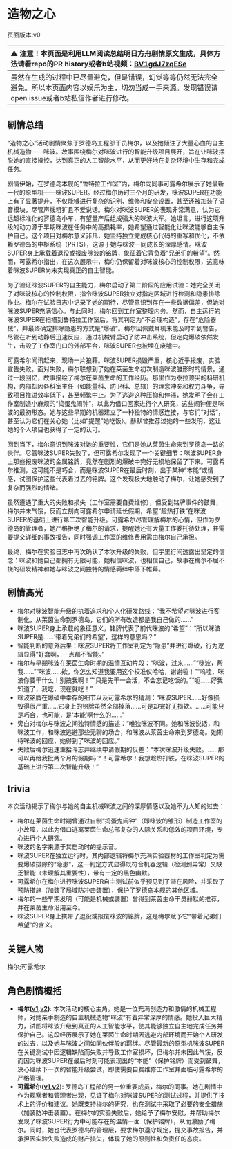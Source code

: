 # 造物之心
页面版本:v0
 

| :warning: 注意！本页面是利用LLM阅读总结明日方舟剧情原文生成，具体方法请看repo的PR history或者b站视频：[BV1gdJ7zqESe](https://www.bilibili.com/video/BV1gdJ7zqESe/)         |
|:----------------------------|
| 虽然在生成的过程中已尽量避免，但是错误，幻觉等等仍然无法完全避免。所以本页面内容以娱乐为主，切勿当成一手来源。发现错误请open issue或者b站私信作者进行修改。|



## 剧情总结
“造物之心”活动剧情聚焦于罗德岛工程部干员梅尔，以及她倾注了大量心血的自主机械造物——咪波。故事围绕梅尔对咪波进行的智能升级项目展开，旨在让咪波摆脱她的直接操控，达到真正的人工智能水平，从而更好地在复杂环境中生存和完成任务。

剧情伊始，在罗德岛本舰的“鲁特拉工作室”内，梅尔向同事可露希尔展示了她最新一代的原型机——咪波SUPER。经过梅尔历时三个月的研发，咪波SUPER在功能上有了显著提升，不仅能够进行复杂的识别、维修和安全设置，甚至还被加装了语音模块，尽管声线粗犷且不爱说话。梅尔对咪波SUPER的表现非常满意，认为它远超标准化的罗德岛小车，有望量产后组成强大的咪波大军。她坦言，进行这项升级的动力源于早期咪波在任务中的高损耗率，她希望通过智能化让咪波能够自主保护自己。这个项目对梅尔意义非凡，她坚持独立完成核心代码的重写和优化，不依赖罗德岛的中枢系统（PRTS），这源于她与咪波一同成长的深厚感情。咪波SUPER身上承载着退役或报废咪波的铭牌，象征着它背负着“兄弟们的希望”。然而，可露希尔指出，在这次展示中，梅尔仍保留着对咪波核心的控制权限，这意味着咪波SUPER尚未实现真正的自主智能。

为了验证咪波SUPER的自主能力，梅尔启动了第二阶段的应用试验：她完全关闭了对咪波核心的控制权限，指令咪波SUPER独立对指定区域进行检测和隐患排除作业。梅尔在试验日志中记录了她的期待，尽管意识到存在一些数据偏差，但她对咪波SUPER充满信心。与此同时，梅尔回到工作室整理内务。然而，自主运行的咪波SUPER在扫描到鲁特拉工作室后，将其判定为“不合理构造”，存在“危险器械”，并最终确定排除隐患的方式是“爆破”。梅尔因佩戴耳机未能及时听到警告，尽管在听到动静后迅速反应，通过机械臂启动了防冲击系统，但定向爆破依然发生，击毁了工作室门口的外部平台，咪波SUPER也被埋在废墟中。

可露希尔闻讯赶来，现场一片狼藉。咪波SUPER损毁严重，核心近乎报废，实验宣告失败。面对失败，梅尔联想到了她在莱茵生命初次制造咪波雏形时的情景。通过一段回忆，故事描绘了梅尔在莱茵生命的工作经历。那里作为泰拉顶尖的科研机构，内部却因各科室主任（如能量科、防卫科、总辖）的理念冲突和权力斗争，导致项目推进效率低下，甚至频繁中止。为了逃避这种压抑和停滞，她发明了会在工作室制造小麻烦的“捣蛋鬼闹钟”，以此为借口回家进行个人研究，这些闹钟便是咪波的最初形态。她与这些早期的机器建立了一种独特的情感连接，与它们“对话”，甚至认为它们在关心她（比如“提醒”她吃饭）。赫默曾推荐过她的一些发明，这让她的个人项目也获得了一定的认可。

回到当下，梅尔意识到咪波对她的重要性，它们是她从莱茵生命来到罗德岛一路的伙伴。尽管咪波SUPER失败了，但可露希尔发现了一个关键细节：咪波SUPER身上那些报废咪波的金属铭牌，竟然在剧烈的爆破中完好无损地保留了下来。可露希尔推测，这可能不是巧合，而是咪波SUPER在最后时刻，出于某种“本能”或情感，试图保护这些代表着过去的铭牌。这个发现极大地触动了梅尔，让她感受到了复杂而强烈的情绪。

虽然遭遇了重大的失败和损失（工作室需要自费维修），但受到铭牌事件的鼓舞，梅尔并未气馁，反而立刻向可露希尔申请延长假期，希望“趁热打铁”在咪波SUPER的基础上进行第二次智能升级。可露希尔尽管理解梅尔的心情，但作为罗德岛的管理者，她严格拒绝了梅尔的请求，提醒她还有大量工作委托待处理，并需要提交详细的事故报告，同时强调工作室的维修费用需由梅尔自己承担。

最终，梅尔在实验日志中再次确认了本次升级的失败，但字里行间透露出坚定的信念：咪波和她自己都拥有无限可能，她相信咪波，也相信自己，故事在梅尔不屈不挠的研发精神和她与咪波之间独特的情感羁绊中落下帷幕。
## 剧情高光
- 梅尔对咪波智能升级的执着追求和个人化研发路线：“我不希望对咪波进行客制化，从莱茵生命到罗德岛，它们的所有改造都是我自己做的......”
- 咪波SUPER身上承载的象征意义，铭牌代表了前代咪波的“希望”：“所以咪波SUPER是......‘带着兄弟们的希望’，这样的意思吗？”
- 智能判断的意外后果：咪波SUPER将工作室判定为“隐患”并进行爆破，行为逻辑显得“好蠢啊，一点都不智能。”
- 梅尔与早期咪波在莱茵生命时期的温情互动片段：“咪波，过来......”“咪波，帮我......”“咪波......欸，你怎么知道我要用这个校准仪哈哈，谢谢啦！”“呜哇，咪波你要干什么！别拽我啊！”“只是先干一会活，不会忘记吃饭的。”“呃......好我知道了，我吃，现在就吃！”
- 咪波铭牌在爆破中幸存的细节以及可露希尔的猜测：“咪波SUPER......好像损毁得很严重......它身上的铭牌虽然全部掉落......可是却完好无损欸。......可能只是巧合，也可能，是‘本能’啊什么的......”
- 旁白对梅尔与咪波之间独特情感的描述：“唯独咪波不同。她和咪波说话，和咪波工作，和咪波逃避那些无聊的场合，和咪波从莱茵生命来到罗德岛。她期待咪波的回应，她得到了咪波的回应。”
- 失败后梅尔迅速重拾斗志并继续申请假期的反差：“本次咪波升级失败。......那可以再给我批两个月的假期吗？！可露希尔！我想趁热打铁，在咪波SUPER的基础上进行第二次智能升级！”
## trivia
本次活动揭示了梅尔与她的自主机械咪波之间的深厚情感以及她不为人知的过去：
- 梅尔在莱茵生命时期曾通过自制“捣蛋鬼闹钟”（即咪波的雏形）制造工作室的小故障，以此为借口逃离莱茵生命总部复杂的人际关系和低效的项目环境，专心进行个人研究。
- 咪波的名字来源于其启动时的提示音。
- 咪波SUPER在独立运行时，其内部逻辑将梅尔充满实验器材的工作室判定为需要爆破排除的“隐患”，这一判定方式显得既符合机器逻辑（检测到异常）又缺乏智能（未理解其重要性），带有一定的黑色幽默。
- 可露希尔在梅尔进行咪波SUPER自主测试前似乎预见到了潜在风险，并采取了预防措施（加装了局域防冲击装置），保护了罗德岛本舰的其他区域。
- 梅尔的一些早期发明（可能是机械或装置）曾得到莱茵生命干员赫默的推荐，并在莱茵生命沿用至今。
- 咪波SUPER身上携带了退役或报废咪波的铭牌，这是梅尔赋予它“带着兄弟们希望”的含义。
## 关键人物
梅尔;可露希尔
## 角色剧情概括
-   **梅尔([v1](../chars/char_242_otter.md),[v2](../char_v3/char_242_otter.md))**: 本次活动的核心主角。她是一位充满创造力和激情的机械工程师，对她亲手制造的自主机械造物“咪波”有着异常深厚的情感。她投入巨大精力，试图将咪波升级到真正的人工智能水平，使其能够独立自主地完成任务并保护自己。这段经历展示了她在莱茵生命时期因逃避内部环境而开始个人研发的过去，以及她与咪波之间如同伙伴般的羁绊。尽管最新的原型机咪波SUPER在关键测试中因逻辑缺陷而失败并导致工作室损坏，但梅尔并未因此气馁，反而因为咪波SUPER在最后时刻可能表现出的“本能”（保护铭牌）而受到鼓舞，决心继续下一次的智能升级尝试，即使需要自费维修工作室并面临可露希尔的严格管理。
-   **可露希尔([v1](../chars/extended_char_ke_lu_xi_er.md),[v2](../char_v3/extended_char_ke_lu_xi_er.md))**: 罗德岛工程部的另一位重要成员，梅尔的同事。她在剧情中作为观察者和管理者出现，见证了梅尔对咪波SUPER的测试过程，并提供了技术上的评价和建议。她既支持梅尔的研究，也在测试中采取了必要的安全措施（加装防冲击装置）。在梅尔的实验失败后，她给予了梅尔安慰，并帮助梅尔发现了咪波SUPER行为中可能存在的温情一面（保护铭牌），从而激励了梅尔。同时，她也代表罗德岛的管理层，要求梅尔遵守规定，提交事故报告，并承担因实验失败造成的财产损失，体现了她的原则性和负责任的态度。